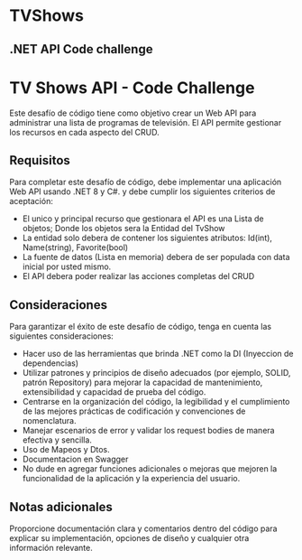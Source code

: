 # TVShows
## .NET API Code challenge

# TV Shows API - Code Challenge

Este desafío de código tiene como objetivo crear un Web API para administrar una lista de programas de televisión. 
El API permite gestionar los recursos en cada aspecto del CRUD.

## Requisitos

Para completar este desafío de código, debe implementar una aplicación Web API usando .NET 8 y C#. y debe cumplir los siguientes criterios de aceptación:

- El unico y principal recurso que gestionara el API es una Lista de objetos; Donde los objetos sera la Entidad del TvShow
- La entidad solo debera de contener los siguientes atributos: Id(int), Name(string), Favorite(bool)
- La fuente de datos (Lista en memoria) debera de ser populada con data inicial por usted mismo.
- El API debera poder realizar las acciones completas del CRUD

## Consideraciones

Para garantizar el éxito de este desafío de código, tenga en cuenta las siguientes consideraciones:

- Hacer uso de las herramientas que brinda .NET como la DI (Inyeccion de dependencias)
- Utilizar patrones y principios de diseño adecuados (por ejemplo, SOLID, patrón Repository) para mejorar la capacidad de mantenimiento, 
extensibilidad y capacidad de prueba del código.
- Centrarse en la organización del código, la legibilidad y el cumplimiento de las mejores prácticas de codificación y convenciones de nomenclatura.
- Manejar escenarios de error y validar los request bodies de manera efectiva y sencilla.
- Uso de Mapeos y Dtos.
- Documentacion en Swagger
- No dude en agregar funciones adicionales o mejoras que mejoren la funcionalidad de la aplicación y la experiencia del usuario.


## Notas adicionales

Proporcione documentación clara y comentarios dentro del código para explicar su implementación, opciones de diseño y cualquier otra información relevante.
